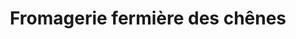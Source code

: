 ---
title: "Fromagerie fermière des chênes"
url: /villiers-aux-chenes/fromagerie-fermiere-des-chenes/
shop: ferme
---